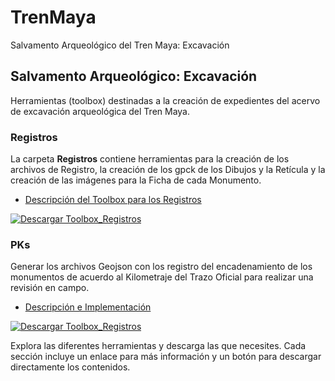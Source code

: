 # TrenMaya
Salvamento Arqueológico del Tren Maya: Excavación

## Salvamento Arqueológico: Excavación

Herramientas (toolbox) destinadas a la creación de expedientes del acervo de excavación arqueológica del Tren Maya. 

### Registros

La carpeta **Registros** contiene herramientas para la creación de los archivos de Registro, la creación de los gpck de los Dibujos y la Retícula y la creación de las imágenes para la Ficha de cada Monumento.

- [Descripción del Toolbox para los Registros](Registros/ReadMe.md)
<a href="https://github.com/paolazuluaga/TrenMaya/raw/main/Registros" download>
    <img src="https://img.shields.io/badge/Descargar%20Toolbox%20Registros-green?style=for-the-badge&logo=download" alt="Descargar Toolbox_Registros">
  </a>

<!-- Añadir más secciones de toolbox según sea necesario -->

### PKs

Generar los archivos Geojson con los registro del encadenamiento de los monumentos de acuerdo al Kilometraje del Trazo Oficial para realizar una revisión en campo.

- <a href="https://raw.githack.com/paolazuluaga/TrenMaya/main/PKs_Monumentos/ReadMe.html" target="_blank">Descripción e Implementación</a>
<a href="https://github.com/paolazuluaga/TrenMaya/raw/main/PKs_Monumentos/Pks_Monumentos.zip" download>
    <img src="https://img.shields.io/badge/Descargar%20Toolbox%20PKs-orange?style=for-the-badge&logo=download" alt="Descargar Toolbox_Registros">
  </a>



Explora las diferentes herramientas y descarga las que necesites. Cada sección incluye un enlace para más información y un botón para descargar directamente los contenidos.

